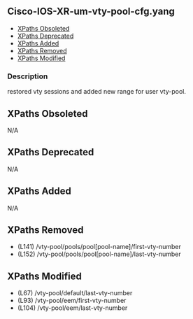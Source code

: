 ## Cisco-IOS-XR-um-vty-pool-cfg.yang

- [XPaths Obsoleted](#xpaths-obsoleted)
- [XPaths Deprecated](#xpaths-deprecated)
- [XPaths Added](#xpaths-added)
- [XPaths Removed](#xpaths-removed)
- [XPaths Modified](#xpaths-modified)

### Description

restored vty sessions and added new range for user vty-pool.

## XPaths Obsoleted

N/A

## XPaths Deprecated

N/A

## XPaths Added

N/A

## XPaths Removed

- (L141)	/vty-pool/pools/pool[pool-name]/first-vty-number
- (L152)	/vty-pool/pools/pool[pool-name]/last-vty-number

## XPaths Modified

- (L67)	/vty-pool/default/last-vty-number
- (L93)	/vty-pool/eem/first-vty-number
- (L104)	/vty-pool/eem/last-vty-number

